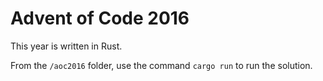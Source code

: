 # Advent of Code 2016

This year is written in Rust.

From the `/aoc2016` folder, use the command `cargo run` to run the solution.
